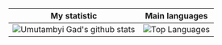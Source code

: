 

| My statistic                                                                                                                                                            | Main languages                                                                                                                                                                     |
| ------------------------------------------------------------------------------------------------------------------------------------------------------------------------ | ---------------------------------------------------------------------------------------------------------------------------------------------------------------------------------- |
| ![Umutambyi Gad's github stats](https://github-readme-stats.vercel.app/api?username=vicentegalencar&show_icons=true&hide_border=true&count_private=true&theme=radical) | ![Top Languages](https://github-readme-stats.vercel.app/api/top-langs/?username=vicentegalencar&langs_count=10&count_private=true&hide_border=true&theme=radical&layout=compact) |
